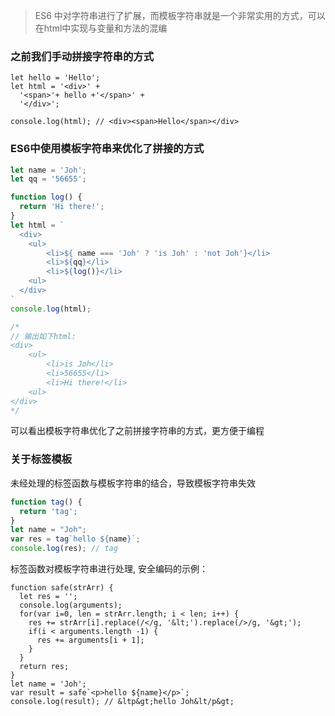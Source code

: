 > ES6 中对字符串进行了扩展，而模板字符串就是一个非常实用的方式，可以在html中实现与变量和方法的混编

### 之前我们手动拼接字符串的方式

```
let hello = 'Hello';
let html = '<div>' + 
  '<span>'+ hello +'</span>' + 
  '</div>';

console.log(html); // <div><span>Hello</span></div>
```

### ES6中使用模板字符串来优化了拼接的方式

```javascript
let name = 'Joh';
let qq = '56655';

function log() {
  return 'Hi there!';
}
let html = `
  <div>
    <ul>
        <li>${ name === 'Joh' ? 'is Joh' : 'not Joh'}</li>
        <li>${qq}</li>
        <li>${log()}</li>
    <ul>
  </div>
`
console.log(html);

/*
// 输出如下html:
<div>
    <ul>
        <li>is Joh</li>
        <li>56655</li>
        <li>Hi there!</li>
    <ul>
</div>   
*/
```

可以看出模板字符串优化了之前拼接字符串的方式，更方便于编程

### 关于标签模板

未经处理的标签函数与模板字符串的结合，导致模板字符串失效
```javascript
function tag() {
  return 'tag';
}
let name = "Joh";
var res = tag`hello ${name}`;
console.log(res); // tag
```

标签函数对模板字符串进行处理, 安全编码的示例：

```
function safe(strArr) {
  let res = '';
  console.log(arguments);
  for(var i=0, len = strArr.length; i < len; i++) {
    res += strArr[i].replace(/</g, '&lt;').replace(/>/g, '&gt;');
    if(i < arguments.length -1) {
      res += arguments[i + 1];
    }
  }
  return res;
}
let name = 'Joh';
var result = safe`<p>hello ${name}</p>`;
console.log(result); // &ltp&gt;hello Joh&lt/p&gt;
```

